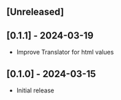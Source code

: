 ## [Unreleased]

## [0.1.1] - 2024-03-19

- Improve Translator for html values

## [0.1.0] - 2024-03-15

- Initial release
